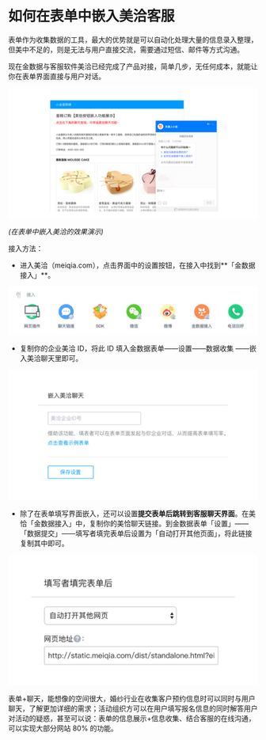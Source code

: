 # 如何在表单中嵌入美洽客服

表单作为收集数据的工具，最大的优势就是可以自动化处理大量的信息录入整理，但美中不足的，则是无法与用户直接交流，需要通过短信、邮件等方式沟通。

现在金数据与客服软件美洽已经完成了产品对接，简单几步，无任何成本，就能让你在表单界面直接与用户对话。

![](/assets/美洽-表单-1.png)

_\(在表单中嵌入美洽的效果演示\)_

接入方法：

* 进入美洽（meiqia.com），点击界面中的设置按钮，在接入中找到**「金数据接入」**。

![](/assets/美洽-设置.png)

* 复制你的企业美洽 ID，将此 ID 填入金数据表单——设置——数据收集 ——嵌入美洽聊天里即可。

![](/assets/美洽ID设置-1.png)

* 除了在表单填写界面嵌入，还可以设置**提交表单后跳转到客服聊天界面**。在美恰「金数据接入」中，复制你的美恰聊天链接。到金数据表单「设置」——「数据提交」——填写者填完表单后设置为「自动打开其他页面」，将此链接复制其中即可。

![](/assets/美洽填写后跳转-1.png)

表单+聊天，能想像的空间很大，婚纱行业在收集客户预约信息时可以同时与用户聊天，了解更加详细的需求；活动组织方可以在用户填写报名信息的同时解答用户对活动的疑惑，甚至可以说：表单的信息展示+信息收集、结合客服的在线沟通，可以实现大部分网站 80% 的功能。

